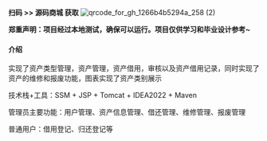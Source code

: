 **扫码 >> 源码商城 获取** ![qrcode_for_gh_1266b4b5294a_258 (2)](https://github.com/user-attachments/assets/45838afd-19a8-4cdc-bdd5-74b9c76fb241)

 **郑重声明：项目经过本地测试，确保可以运行。项目仅供学习和毕业设计参考~** 

#### 介绍
实现了资产类型管理，资产管理，资产借用，审核以及资产借用记录，同时实现了资产的维修和报废功能，图表实现了资产类别展示

技术栈+工具：SSM + JSP + Tomcat + IDEA2022 + Maven

管理员主要功能：用户管理、资产信息管理、借还管理、维修管理、报废管理

普通用户：借用登记、归还登记等

